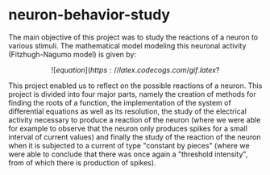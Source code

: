 # neuron-behavior-study
 
 The main objective of this project was to study the reactions of a neuron to various stimuli. The mathematical model modeling this neuronal activity (Fitzhugh-Nagumo model) is given by:
 
```math
![equation](https://latex.codecogs.com/gif.latex?%5Cfrac%7BdV%7D%7Bdt%7D%3DV%3D%5Cfrac%7BV%5E%7B3%7D%7D%7B3%7D-n%5E%7B2%7D&plus;I_%20%7Bapp%7D)
```


This project enabled us to reflect on the possible reactions of a neuron. This project is divided into four major parts,  namely the creation of methods for finding the roots of a function, the implementation of the system of differential equations as well as its resolution, the study of the electrical activity necessary to produce a reaction of the neuron (where we were able for example to observe that the neuron only produces spikes for a small interval of current values) and finally the study of the reaction of the neuron when it is subjected to a current of type "constant by pieces" (where we were able to conclude that there was once again a "threshold intensity", from of which there is production of spikes).
